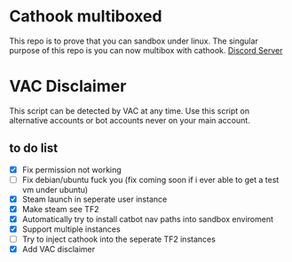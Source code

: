 # Cathook multiboxed
This repo is to prove that you can sandbox under linux. The singular purpose of this repo is you can now multibox with cathook. [Discord Server](https://discord.gg/FB6YuUvQQA)

# VAC Disclaimer
This script can be detected by VAC at any time. Use this script on alternative accounts or bot accounts never on your main account.

## to do list
- [x] Fix permission not working
- [ ] Fix debian/ubuntu fuck you (fix coming soon if i ever able to get a test vm under ubuntu)
- [x] Steam launch in seperate user instance
- [x] Make steam see TF2
- [x] Automatically try to install catbot nav paths into sandbox enviroment
- [x] Support multiple instances
- [ ] Try to inject cathook into the seperate TF2 instances
- [x] Add VAC disclaimer
